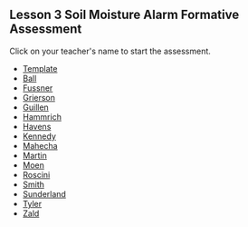 ## Lesson 3 Soil Moisture Alarm Formative Assessment

Click on your teacher's name to start the assessment.

* [Template](https://docs.google.com/forms/d/e/1FAIpQLSeVv1kIQcRB8rU3IFiTmIn9ArG6KHP1AeIhSC3lWFdIAkFuDA/viewform)
* [Ball](https://docs.google.com/forms/d/e/1FAIpQLSdjzSSk0CE4MH3J_GGrsE7RP_42OJq2xbgasGFNXSP3aKgL8A/viewform?usp=sf_link)
* [Fussner](https://docs.google.com/forms/d/e/1FAIpQLSc04x7GYweKtjVJdE9-5_RjQ4l3Il0GgUQbgaONLWwd90LrIw/viewform?usp=sf_link)
* [Grierson](https://docs.google.com/forms/d/e/1FAIpQLSc2ep55umAztnehLbE9OW3sptUEK31j2ecSqb0vifdKI1eU-Q/viewform?usp=sf_link)
* [Guillen](https://docs.google.com/forms/d/e/1FAIpQLSdo2arBAUC5LWVnY80d4hyEsK_pyGFIpiGOfHHub_vFasmnuw/viewform?usp=sf_link)
* [Hammrich](https://docs.google.com/forms/d/e/1FAIpQLSeC1alwX-hh7M8FuYP5sM_GYR4vEKFQML-Y1watZMpYfPFv0Q/viewform?usp=sf_link)
* [Havens](https://docs.google.com/forms/d/e/1FAIpQLSekAM0C4rpVWbOa0WRmToZNEcveIoWU8LJfXuAo5MouG4C63Q/viewform?usp=sf_link)
* [Kennedy](https://docs.google.com/forms/d/e/1FAIpQLSePYKNE971hME4nJRfVDenXVcLnwl3QUo7m_s8yl1l1I7y5DA/viewform?usp=sf_link)
* [Mahecha](https://docs.google.com/forms/d/e/1FAIpQLSfgXQz3pol2vXllgGKb8gDIoY9EkrWbPO1n2rrzZTm04bdzrQ/viewform?usp=sf_link)
* [Martin](https://docs.google.com/forms/d/e/1FAIpQLSfT6vrMWCTHtXIa9bNqrRahJ2m2RYCw1wqvoysN_dpBsXd2DQ/viewform?usp=sf_link)
* [Moen](https://docs.google.com/forms/d/e/1FAIpQLSeVFiTvYfMthoSa-ZPxGKXCjSH1HZ18Upms62Jk7L5PPFK4LA/viewform?usp=sf_link)
* [Roscini](https://docs.google.com/forms/d/e/1FAIpQLSdo6d-Bpi_BI4TDeaQZbxbM8CDUiUOKdcR8uymsTwXDEpNYWA/viewform?usp=sf_link)
* [Smith](https://docs.google.com/forms/d/e/1FAIpQLSdDY3_Pkj7buQ6vMQyhKw92rTRpKl6tkVbMnwUQ1J8M16LUwA/viewform?usp=sf_link)
* [Sunderland](https://docs.google.com/forms/d/e/1FAIpQLSebFt8Skc2--S1O24yYhzmoGG3ZnIgTJa0tfsSzbxVUwiS9Ag/viewform?usp=sf_link)
* [Tyler](https://docs.google.com/forms/d/e/1FAIpQLSdzVXye7a_I120omHpg5qdMl8rO3oy_ty7ALTcSEXx0ej1XEA/viewform?usp=sf_link)
* [Zald]()
